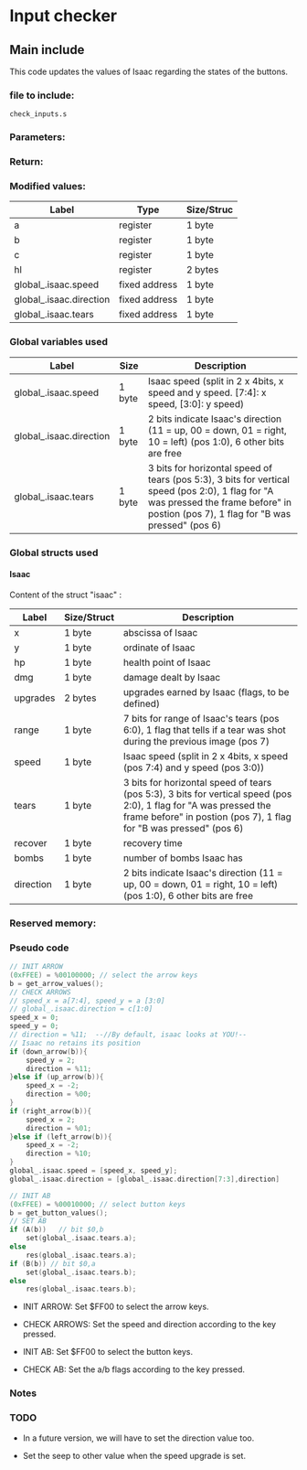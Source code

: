 # Input checker

## Main include

This code updates the values of Isaac regarding the states of the buttons.

### file to include:

`check_inputs.s`

### Parameters:

### Return:


### Modified values:

| Label | Type | Size/Struc |
| ------------- | ------------- | ---------- |
| a | register | 1 byte |
| b | register | 1 byte |
| c | register | 1 byte |
| hl | register | 2 bytes |
| global_.isaac.speed | fixed address | 1 byte |
| global_.isaac.direction | fixed address | 1 byte
| global_.isaac.tears | fixed address | 1 byte |

### Global variables used

| Label | Size |  Description  |
| ------------- | ---------- | ----------- |
| global_.isaac.speed | 1 byte | Isaac speed (split in 2 x 4bits, x speed and y speed. [7:4]: x speed, [3:0]: y speed) |
| global_.isaac.direction | 1 byte | 2 bits indicate Isaac's direction (11 = up, 00 = down, 01 = right, 10 = left) (pos 1:0), 6 other bits are free |
| global_.isaac.tears | 1 byte | 3 bits for horizontal speed of tears (pos 5:3), 3 bits for vertical speed (pos 2:0), 1 flag for "A was pressed the frame before" in postion (pos 7), 1 flag for "B  was pressed" (pos 6)|

### Global structs used


#### Isaac

Content of the struct "isaac" :

| Label | Size/Struct | Description |
| ----- | ---- | ----------- |
| x | 1 byte | abscissa of Isaac |
| y | 1 byte | ordinate of Isaac |
| hp | 1 byte | health point of Isaac |
| dmg | 1 byte | damage dealt by Isaac |
| upgrades | 2 bytes | upgrades earned by Isaac (flags, to be defined) |
| range | 1 byte | 7 bits for range of Isaac's tears (pos 6:0), 1 flag that tells if a tear was shot during the previous image (pos 7)|
| speed | 1 byte | Isaac speed (split in 2 x 4bits, x speed (pos 7:4) and y speed (pos 3:0)) |
| tears | 1 byte | 3 bits for horizontal speed of tears (pos 5:3), 3 bits for vertical speed (pos 2:0), 1 flag for "A was pressed the frame before" in postion (pos 7), 1 flag for "B  was pressed" (pos 6)|
| recover | 1 byte | recovery time |
| bombs | 1 byte | number of bombs Isaac has |
| direction | 1 byte | 2 bits indicate Isaac's direction (11 = up, 00 = down, 01 = right, 10 = left) (pos 1:0), 6 other bits are free |


### Reserved memory:


### Pseudo code

~~~C
// INIT ARROW
(0xFFEE) = %00100000; // select the arrow keys
b = get_arrow_values();
// CHECK ARROWS
// speed_x = a[7:4], speed_y = a [3:0]
// global_.isaac.direction = c[1:0]
speed_x = 0;
speed_y = 0;
// direction = %11;  --//By default, isaac looks at YOU!--
// Isaac no retains its position
if (down_arrow(b)){
	speed_y = 2;
	direction = %11;
}else if (up_arrow(b)){
	speed_x = -2;
	direction = %00;
}
if (right_arrow(b)){
	speed_x = 2;
	direction = %01;
}else if (left_arrow(b)){
	speed_x = -2;
	direction = %10;
}
global_.isaac.speed = [speed_x, speed_y];
global_.isaac.direction = [global_.isaac.direction[7:3],direction]

// INIT AB
(0xFFEE) = %00010000; // select button keys
b = get_button_values();
// SET AB
if (A(b))	// bit $0,b
	set(global_.isaac.tears.a);
else
	res(global_.isaac.tears.a);
if (B(b)) // bit $0,a
	set(global_.isaac.tears.b);
else
	res(global_.isaac.tears.b);

~~~

* INIT ARROW: Set $FF00 to select the arrow keys.

* CHECK ARROWS: Set the speed and direction according to the key pressed.

* INIT AB: Set $FF00 to select the button keys.

* CHECK AB: Set the a/b flags according to the key pressed.

### Notes



### TODO

* In a future version, we will have to set the direction value too.

* Set the seep to other value when the speed upgrade is set.
